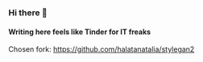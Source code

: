### Hi there 👋
#### Writing here feels like Tinder for IT freaks

Chosen fork: 
https://github.com/halatanatalia/stylegan2
